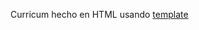 Curricum hecho en HTML usando [template](https://themes.3rdwavemedia.com/bootstrap-templates/resume/free-bootstrap4-resume-cv-template-for-developers-pillar/)
